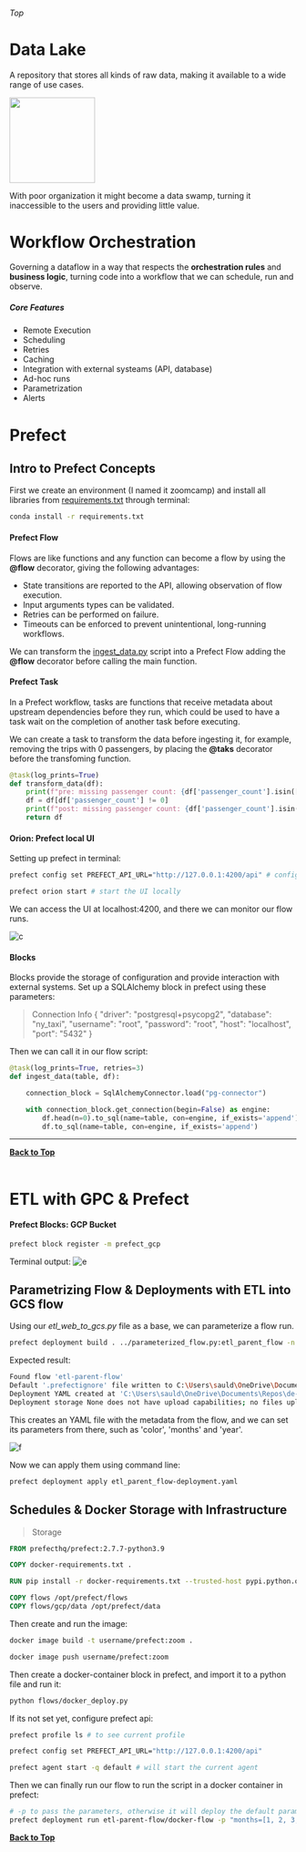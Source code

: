 ###### Top

# Data Lake

A repository that stores all kinds of raw data, making it available to a wide range of use cases.

<img src="img/dlake.png" width=150>

With poor organization it might become a data swamp, turning it inaccessible to the users and providing little value.


# Workflow Orchestration

Governing a dataflow in a way that respects the **orchestration rules** and **business logic**, turning code into a workflow that we can schedule, run and observe.

##### Core Features
- Remote Execution
- Scheduling
- Retries
- Caching
- Integration with external systeams (API, database)
- Ad-hoc runs
- Parametrization
- Alerts

# Prefect

## Intro to Prefect Concepts


First we create an environment (I named it zoomcamp) and install all libraries from [requirements.txt]() through terminal:
```bash
conda install -r requirements.txt
```

#### Prefect Flow
Flows are like functions and any function can become a flow by using the **@flow** decorator, giving the following advantages:
- State transitions are reported to the API, allowing observation of flow execution.
- Input arguments types can be validated.
- Retries can be performed on failure.
- Timeouts can be enforced to prevent unintentional, long-running workflows.

We can transform the [ingest_data.py](https://github.com/saulzera/data-engineering-zoomcamp/blob/master/week-1/content/ingest_data.py) script into a Prefect Flow adding the **@flow** decorator before calling the main function.

#### Prefect Task
In a Prefect workflow, tasks are functions that receive metadata about upstream dependencies before they run, which could be used to have a task wait on the completion of another task before executing.

We can create a task to transform the data before ingesting it, for example, removing the trips with 0 passengers, by placing the **@taks** decorator before the transfoming function.

```python
@task(log_prints=True)
def transform_data(df):
    print(f"pre: missing passenger count: {df['passenger_count'].isin([0]).sum()}")
    df = df[df['passenger_count'] != 0]
    print(f"post: missing passenger count: {df['passenger_count'].isin([0]).sum()}")
    return df
```


#### Orion: Prefect local UI

Setting up prefect in terminal:
```bash
prefect config set PREFECT_API_URL="http://127.0.0.1:4200/api" # config profile

prefect orion start # start the UI locally
```

We can access the UI at localhost:4200, and there we can monitor our flow runs. 

![c](img/prefect_UI.png)

#### Blocks

Blocks provide the storage of configuration and provide interaction with external systems.
Set up a SQLAlchemy block in prefect using these parameters:
>Connection Info
>{ "driver": "postgresql+psycopg2", "database": "ny_taxi", "username": "root", "password": "root", "host": "localhost", "port": "5432" }

Then we can call it in our flow script:
```python
@task(log_prints=True, retries=3)
def ingest_data(table, df):

    connection_block = SqlAlchemyConnector.load("pg-connector")

    with connection_block.get_connection(begin=False) as engine:
        df.head(n=0).to_sql(name=table, con=engine, if_exists='append')
        df.to_sql(name=table, con=engine, if_exists='append')
```
----
__[Back to Top](#top)__
<br/><br/>

# ETL with GPC & Prefect


#### Prefect Blocks: GCP Bucket

```bash
prefect block register -m prefect_gcp
```

Terminal output:
![e](img/block_bucket_output.png)

> 


## Parametrizing Flow & Deployments with ETL into GCS flow


Using our _etl_web_to_gcs.py_ file as a base, we can parameterize a flow run.


```bash
prefect deployment build . ../parameterized_flow.py:etl_parent_flow -n "Parameterized ETL"
```

Expected result:
```bash
Found flow 'etl-parent-flow'
Default '.prefectignore' file written to C:\Users\sauld\OneDrive\Documents\Repos\de-zoomcamp-notes\week-2\flows\gcp\.prefectignore
Deployment YAML created at 'C:\Users\sauld\OneDrive\Documents\Repos\de-zoomcamp-notes\week-2\flows\gcp\etl_parent_flow-deployment.yaml'.
Deployment storage None does not have upload capabilities; no files uploaded.  Pass --skip-upload to suppress this warning.
```

This creates an YAML file with the metadata from the flow, and we can set its parameters from there, such as 'color', 'months' and 'year'.

![f](img/parameterized_etl.png)

Now we can apply them using command line:
```bash
prefect deployment apply etl_parent_flow-deployment.yaml
```





## Schedules & Docker Storage with Infrastructure

> Storage


```dockerfile
FROM prefecthq/prefect:2.7.7-python3.9  

COPY docker-requirements.txt .

RUN pip install -r docker-requirements.txt --trusted-host pypi.python.org --no-cache-dir

COPY flows /opt/prefect/flows
COPY flows/gcp/data /opt/prefect/data
```

Then create and run the image:
```bash
docker image build -t username/prefect:zoom .

docker image push username/prefect:zoom
```

Then create a docker-container block in prefect, and import it to a python file and run it:
```bash
python flows/docker_deploy.py
```

If its not set yet, configure prefect api:
```bash
prefect profile ls # to see current profile

prefect config set PREFECT_API_URL="http://127.0.0.1:4200/api"

prefect agent start -q default # will start the current agent
```

Then we can finally run our flow to run the script in a docker container in prefect:
```bash
# -p to pass the parameters, otherwise it will deploy the default parameters
prefect deployment run etl-parent-flow/docker-flow -p "months=[1, 2, 3, 4]"
```

__[Back to Top](#top)__